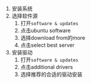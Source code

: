 1. 安装系统
2. 选择软件源
    1. 打开`software & updates`
    2. 点击ubuntu software
    3. 选择download from的more
    3. 点击select best server
3. 安装驱动
    1. 打开`software & updates`
    2. 点击additional drivers
    3. 选择推荐的合适的驱动安装